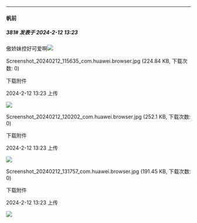 
*****

####  帆前  
##### 381#       发表于 2024-2-12 13:23

傲娇妹控好可爱啊<img src="https://static.saraba1st.com/image/smiley/face2017/066.png" referrerpolicy="no-referrer">

Screenshot_20240212_115635_com.huawei.browser.jpg
(224.84 KB, 下载次数: 0)

下载附件

2024-2-12 13:23 上传

<img src="https://img.saraba1st.com/forum/202402/12/132350bns7fcnysnf9mdq3.jpg" referrerpolicy="no-referrer">

Screenshot_20240212_120202_com.huawei.browser.jpg
(252.1 KB, 下载次数: 0)

下载附件

2024-2-12 13:23 上传

<img src="https://img.saraba1st.com/forum/202402/12/132351g6h1nfu1b6tvi4r5.jpg" referrerpolicy="no-referrer">

Screenshot_20240212_131757_com.huawei.browser.jpg
(191.45 KB, 下载次数: 0)

下载附件

2024-2-12 13:23 上传

<img src="https://img.saraba1st.com/forum/202402/12/132352etkq9fgo44pohhpf.jpg" referrerpolicy="no-referrer">

